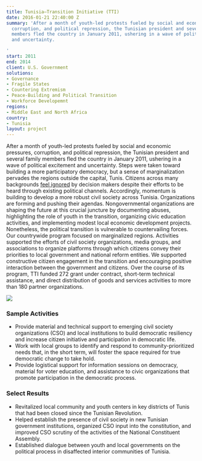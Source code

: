 ```yaml
---
title: Tunisia—Transition Initiative (TTI)
date: 2016-01-21 22:40:00 Z
summary: 'After a month of youth-led protests fueled by social and economic pressures,
  corruption, and political repression, the Tunisian president and several family
  members fled the country in January 2011, ushering in a wave of political excitement
  and uncertainty.

'
start: 2011
end: 2014
client: U.S. Government
solutions:
- Governance
- Fragile States
- Countering Extremism
- Peace-Building and Political Transition
- Workforce Developemnt
regions:
- Middle East and North Africa
country:
- Tunisia
layout: project
---
```


After a month of youth-led protests fueled by social and economic pressures, corruption, and political repression, the Tunisian president and several family members fled the country in January 2011, ushering in a wave of political excitement and uncertainty. Steps were taken toward building a more participatory democracy, but a sense of marginalization pervades the regions outside the capital, Tunis. Citizens across many backgrounds [feel ignored][1] by decision makers despite their efforts to be heard through existing political channels. Accordingly, momentum is building to develop a more robust civil society across Tunisia. Organizations are forming and pushing their agendas. Nongovernmental organizations are shaping the future at this crucial juncture by documenting abuses, highlighting the role of youth in the transition, organizing civic education activities, and implementing modest local economic development projects. Nonetheless, the political transition is vulnerable to countervailing forces. Our countrywide program focused on marginalized regions. Activities supported the efforts of civil society organizations, media groups, and associations to organize platforms through which citizens convey their priorities to local government and national reform entities. We supported constructive citizen engagement in the transition and encouraging positive interaction between the government and citizens. Over the course of its program, TTI funded 272 grant under contract, short-term technical assistance, and direct distribution of goods and services activities to more than 180 partner organizations.

![][2]

### Sample Activities

* Provide material and technical support to emerging civil society organizations (CSO) and local institutions to build democratic resiliency and increase citizen initiative and participation in democratic life.
* Work with local groups to identify and respond to community-prioritized needs that, in the short term, will foster the space required for true democratic change to take hold.
* Provide logistical support for information sessions on democracy, material for voter education, and assistance to civic organizations that promote participation in the democratic process.

### Select Results

* Revitalized local community and youth centers in key districts of Tunis that had been closed since the Tunisian Revolution.
* Helped establish the presence of civil society in new Tunisian government institutions, organized CSO input into the constitution, and improved CSO scrutiny of the activities of the National Constituent Assembly.
* Established dialogue between youth and local governments on the political process in disaffected interior communities of Tunisia.

[1]: http://www.dw.de/tunisias-break-dancers-spin-away-from-extremism/a-17670737
[2]: https://assetify-dai.com/projects/Tunisia.JPG

